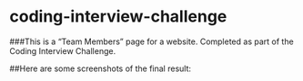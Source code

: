 # coding-interview-challenge

###This is a “Team Members” page for a website. Completed as part of the Coding Interview Challenge. 

##Here are some screenshots of the final result: 
